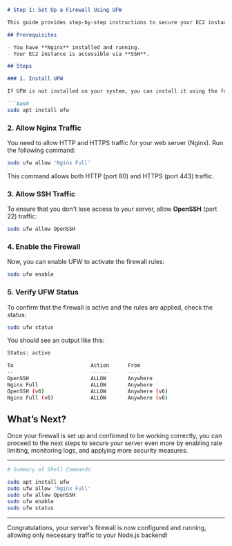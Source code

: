 
```markdown
# Step 1: Set Up a Firewall Using UFW

This guide provides step-by-step instructions to secure your EC2 instance by configuring a firewall using **UFW (Uncomplicated Firewall)**. UFW helps to manage firewall rules easily and restrict access to your server, allowing only necessary traffic.

## Prerequisites

- You have **Nginx** installed and running.
- Your EC2 instance is accessible via **SSH**.

## Steps

### 1. Install UFW

If UFW is not installed on your system, you can install it using the following command:

```bash
sudo apt install ufw
```

### 2. Allow Nginx Traffic

You need to allow HTTP and HTTPS traffic for your web server (Nginx). Run the following command:

```bash
sudo ufw allow 'Nginx Full'
```

This command allows both HTTP (port 80) and HTTPS (port 443) traffic.

### 3. Allow SSH Traffic

To ensure that you don't lose access to your server, allow **OpenSSH** (port 22) traffic:

```bash
sudo ufw allow OpenSSH
```

### 4. Enable the Firewall

Now, you can enable UFW to activate the firewall rules:

```bash
sudo ufw enable
```

### 5. Verify UFW Status

To confirm that the firewall is active and the rules are applied, check the status:

```bash
sudo ufw status
```

You should see an output like this:

```bash
Status: active

To                         Action      From
--                         ------      ----
OpenSSH                    ALLOW       Anywhere
Nginx Full                 ALLOW       Anywhere
OpenSSH (v6)               ALLOW       Anywhere (v6)
Nginx Full (v6)            ALLOW       Anywhere (v6)
```

## What’s Next?

Once your firewall is set up and confirmed to be working correctly, you can proceed to the next steps to secure your server even more by enabling rate limiting, monitoring logs, and applying more security measures.

---

```bash
# Summary of Shell Commands

sudo apt install ufw
sudo ufw allow 'Nginx Full'
sudo ufw allow OpenSSH
sudo ufw enable
sudo ufw status
```

---

Congratulations, your server's firewall is now configured and running, allowing only necessary traffic to your Node.js backend!
```

